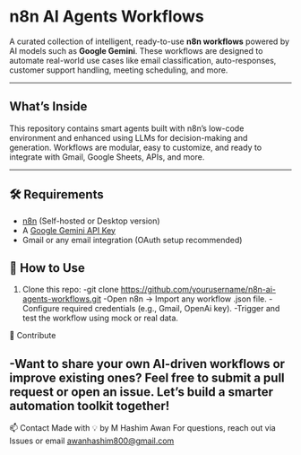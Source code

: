 #  n8n AI Agents Workflows

A curated collection of intelligent, ready-to-use **n8n workflows** powered by AI models such as **Google Gemini**. These workflows are designed to automate real-world use cases like email classification, auto-responses, customer support handling, meeting scheduling, and more.

---

##  What’s Inside

This repository contains smart agents built with n8n’s low-code environment and enhanced using LLMs for decision-making and generation. Workflows are modular, easy to customize, and ready to integrate with Gmail, Google Sheets, APIs, and more.

---



## 🛠 Requirements

- [n8n](https://n8n.io/) (Self-hosted or Desktop version)
- A [Google Gemini API Key](https://aistudio.google.com/app/apikey)
- Gmail or any email integration (OAuth setup recommended)

## 🧪 How to Use

1. Clone this repo:
-git clone https://github.com/yourusername/n8n-ai-agents-workflows.git
-Open n8n → Import any workflow .json file.
-Configure required credentials (e.g., Gmail, OpenAi key).
-Trigger and test the workflow using mock or real data.


🤝 Contribute

-Want to share your own AI-driven workflows or improve existing ones? Feel free to submit a pull request or open an issue. Let’s    build a smarter automation toolkit together!
--- 
📫 Contact
Made with 💡 by M Hashim Awan
For questions, reach out via Issues or email awanhashim800@gmail.com 